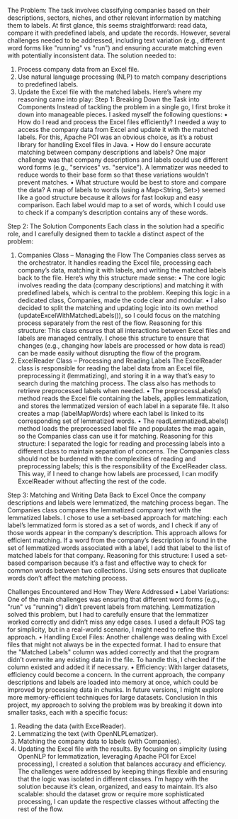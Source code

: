 The Problem:
The task involves classifying companies based on their descriptions, sectors, niches, and other relevant information by matching them to labels. At first glance, this seems straightforward: read data, compare it with predefined labels, and update the records. However, several challenges needed to be addressed, including text variation (e.g., different word forms like "running" vs "run") and ensuring accurate matching even with potentially inconsistent data.
The solution needed to:
1.	Process company data from an Excel file.
2.	Use natural language processing (NLP) to match company descriptions to predefined labels.
3.	Update the Excel file with the matched labels.
Here’s where my reasoning came into play:
Step 1: Breaking Down the Task into Components
Instead of tackling the problem in a single go, I first broke it down into manageable pieces. I asked myself the following questions:
•	How do I read and process the Excel files efficiently? I needed a way to access the company data from Excel and update it with the matched labels. For this, Apache POI was an obvious choice, as it’s a robust library for handling Excel files in Java.
•	How do I ensure accurate matching between company descriptions and labels? One major challenge was that company descriptions and labels could use different word forms (e.g., "services" vs. "service"). A lemmatizer was needed to reduce words to their base form so that these variations wouldn’t prevent matches.
•	What structure would be best to store and compare the data? A map of labels to words (using a Map<String, Set<String>>) seemed like a good structure because it allows for fast lookup and easy comparison. Each label would map to a set of words, which I could use to check if a company’s description contains any of these words.

Step 2: The Solution Components
Each class in the solution had a specific role, and I carefully designed them to tackle a distinct aspect of the problem:
1. Companies Class – Managing the Flow
The Companies class serves as the orchestrator. It handles reading the Excel file, processing each company’s data, matching it with labels, and writing the matched labels back to the file. Here’s why this structure made sense:
•	The core logic involves reading the data (company descriptions) and matching it with predefined labels, which is central to the problem. Keeping this logic in a dedicated class, Companies, made the code clear and modular.
•	I also decided to split the matching and updating logic into its own method (updateExcelWithMatchedLabels()), so I could focus on the matching process separately from the rest of the flow.
Reasoning for this structure: This class ensures that all interactions between Excel files and labels are managed centrally. I chose this structure to ensure that changes (e.g., changing how labels are processed or how data is read) can be made easily without disrupting the flow of the program.
2. ExcelReader Class – Processing and Reading Labels
The ExcelReader class is responsible for reading the label data from an Excel file, preprocessing it (lemmatizing), and storing it in a way that’s easy to search during the matching process. The class also has methods to retrieve preprocessed labels when needed.
•	The preprocessLabels() method reads the Excel file containing the labels, applies lemmatization, and stores the lemmatized version of each label in a separate file. It also creates a map (labelMapWords) where each label is linked to its corresponding set of lemmatized words.
•	The readLemmatizedLabels() method loads the preprocessed label file and populates the map again, so the Companies class can use it for matching.
Reasoning for this structure: I separated the logic for reading and processing labels into a different class to maintain separation of concerns. The Companies class should not be burdened with the complexities of reading and preprocessing labels; this is the responsibility of the ExcelReader class. This way, if I need to change how labels are processed, I can modify ExcelReader without affecting the rest of the code.

Step 3: Matching and Writing Data Back to Excel
Once the company descriptions and labels were lemmatized, the matching process began. The Companies class compares the lemmatized company text with the lemmatized labels.
I chose to use a set-based approach for matching: each label’s lemmatized form is stored as a set of words, and I check if any of those words appear in the company’s description.
This approach allows for efficient matching. If a word from the company’s description is found in the set of lemmatized words associated with a label, I add that label to the list of matched labels for that company.
Reasoning for this structure: I used a set-based comparison because it’s a fast and effective way to check for common words between two collections. Using sets ensures that duplicate words don’t affect the matching process.


Challenges Encountered and How They Were Addressed
•	Label Variations: One of the main challenges was ensuring that different word forms (e.g., "run" vs "running") didn’t prevent labels from matching. Lemmatization solved this problem, but I had to carefully ensure that the lemmatizer worked correctly and didn’t miss any edge cases. I used a default POS tag for simplicity, but in a real-world scenario, I might need to refine this approach.
•	Handling Excel Files: Another challenge was dealing with Excel files that might not always be in the expected format. I had to ensure that the "Matched Labels" column was added correctly and that the program didn’t overwrite any existing data in the file. To handle this, I checked if the column existed and added it if necessary.
•	Efficiency: With larger datasets, efficiency could become a concern. In the current approach, the company descriptions and labels are loaded into memory at once, which could be improved by processing data in chunks. In future versions, I might explore more memory-efficient techniques for large datasets.
Conclusion
In this project, my approach to solving the problem was by breaking it down into smaller tasks, each with a specific focus:
1.	Reading the data (with ExcelReader).
2.	Lemmatizing the text (with OpenNLPLematizer).
3.	Matching the company data to labels (with Companies).
4.	Updating the Excel file with the results.
By focusing on simplicity (using OpenNLP for lemmatization, leveraging Apache POI for Excel processing), I created a solution that balances accuracy and efficiency. The challenges were addressed by keeping things flexible and ensuring that the logic was isolated in different classes.
I’m happy with the solution because it’s clean, organized, and easy to maintain. It’s also scalable: should the dataset grow or require more sophisticated processing, I can update the respective classes without affecting the rest of the flow.
